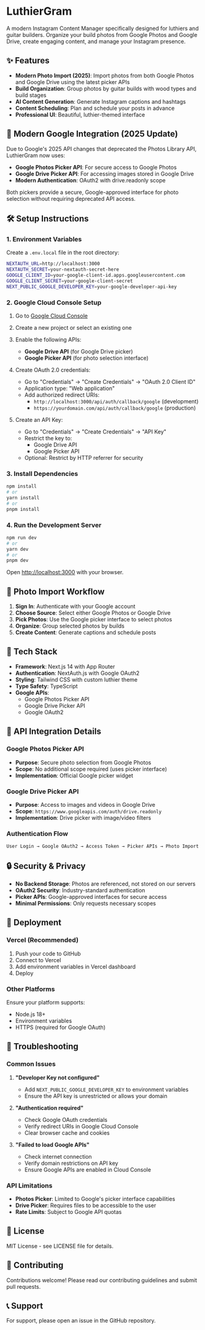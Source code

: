 # LuthierGram

A modern Instagram Content Manager specifically designed for luthiers and guitar builders. Organize your build photos from Google Photos and Google Drive, create engaging content, and manage your Instagram presence.

## ✨ Features

- **Modern Photo Import (2025)**: Import photos from both Google Photos and Google Drive using the latest picker APIs
- **Build Organization**: Group photos by guitar builds with wood types and build stages
- **AI Content Generation**: Generate Instagram captions and hashtags
- **Content Scheduling**: Plan and schedule your posts in advance
- **Professional UI**: Beautiful, luthier-themed interface

## 🚀 Modern Google Integration (2025 Update)

Due to Google's 2025 API changes that deprecated the Photos Library API, LuthierGram now uses:

- **Google Photos Picker API**: For secure access to Google Photos
- **Google Drive Picker API**: For accessing images stored in Google Drive
- **Modern Authentication**: OAuth2 with drive.readonly scope

Both pickers provide a secure, Google-approved interface for photo selection without requiring deprecated API access.

## 🛠️ Setup Instructions

### 1. Environment Variables

Create a `.env.local` file in the root directory:

```bash
NEXTAUTH_URL=http://localhost:3000
NEXTAUTH_SECRET=your-nextauth-secret-here
GOOGLE_CLIENT_ID=your-google-client-id.apps.googleusercontent.com
GOOGLE_CLIENT_SECRET=your-google-client-secret
NEXT_PUBLIC_GOOGLE_DEVELOPER_KEY=your-google-developer-api-key
```

### 2. Google Cloud Console Setup

1. Go to [Google Cloud Console](https://console.cloud.google.com/)
2. Create a new project or select an existing one
3. Enable the following APIs:
   - **Google Drive API** (for Google Drive picker)
   - **Google Picker API** (for photo selection interface)

4. Create OAuth 2.0 credentials:
   - Go to "Credentials" → "Create Credentials" → "OAuth 2.0 Client ID"
   - Application type: "Web application"
   - Add authorized redirect URIs:
     - `http://localhost:3000/api/auth/callback/google` (development)
     - `https://yourdomain.com/api/auth/callback/google` (production)

5. Create an API Key:
   - Go to "Credentials" → "Create Credentials" → "API Key"
   - Restrict the key to:
     - Google Drive API
     - Google Picker API
   - Optional: Restrict by HTTP referrer for security

### 3. Install Dependencies

```bash
npm install
# or
yarn install
# or
pnpm install
```

### 4. Run the Development Server

```bash
npm run dev
# or
yarn dev
# or
pnpm dev
```

Open [http://localhost:3000](http://localhost:3000) with your browser.

## 📸 Photo Import Workflow

1. **Sign In**: Authenticate with your Google account
2. **Choose Source**: Select either Google Photos or Google Drive
3. **Pick Photos**: Use the Google picker interface to select photos
4. **Organize**: Group selected photos by builds
5. **Create Content**: Generate captions and schedule posts

## 🔧 Tech Stack

- **Framework**: Next.js 14 with App Router
- **Authentication**: NextAuth.js with Google OAuth2
- **Styling**: Tailwind CSS with custom luthier theme
- **Type Safety**: TypeScript
- **Google APIs**: 
  - Google Photos Picker API
  - Google Drive Picker API
  - Google OAuth2

## 🎯 API Integration Details

### Google Photos Picker API
- **Purpose**: Secure photo selection from Google Photos
- **Scope**: No additional scope required (uses picker interface)
- **Implementation**: Official Google picker widget

### Google Drive Picker API  
- **Purpose**: Access to images and videos in Google Drive
- **Scope**: `https://www.googleapis.com/auth/drive.readonly`
- **Implementation**: Drive picker with image/video filters

### Authentication Flow
```
User Login → Google OAuth2 → Access Token → Picker APIs → Photo Import
```

## 🔒 Security & Privacy

- **No Backend Storage**: Photos are referenced, not stored on our servers
- **OAuth2 Security**: Industry-standard authentication
- **Picker APIs**: Google-approved interfaces for secure access
- **Minimal Permissions**: Only requests necessary scopes

## 🚀 Deployment

### Vercel (Recommended)

1. Push your code to GitHub
2. Connect to Vercel
3. Add environment variables in Vercel dashboard
4. Deploy

### Other Platforms

Ensure your platform supports:
- Node.js 18+
- Environment variables
- HTTPS (required for Google OAuth)

## 🐛 Troubleshooting

### Common Issues

1. **"Developer Key not configured"**
   - Add `NEXT_PUBLIC_GOOGLE_DEVELOPER_KEY` to environment variables
   - Ensure the API key is unrestricted or allows your domain

2. **"Authentication required"**
   - Check Google OAuth credentials
   - Verify redirect URIs in Google Cloud Console
   - Clear browser cache and cookies

3. **"Failed to load Google APIs"**
   - Check internet connection
   - Verify domain restrictions on API key
   - Ensure Google APIs are enabled in Cloud Console

### API Limitations

- **Photos Picker**: Limited to Google's picker interface capabilities
- **Drive Picker**: Requires files to be accessible to the user
- **Rate Limits**: Subject to Google API quotas

## 📝 License

MIT License - see LICENSE file for details.

## 🤝 Contributing

Contributions welcome! Please read our contributing guidelines and submit pull requests.

## 📞 Support

For support, please open an issue in the GitHub repository.
